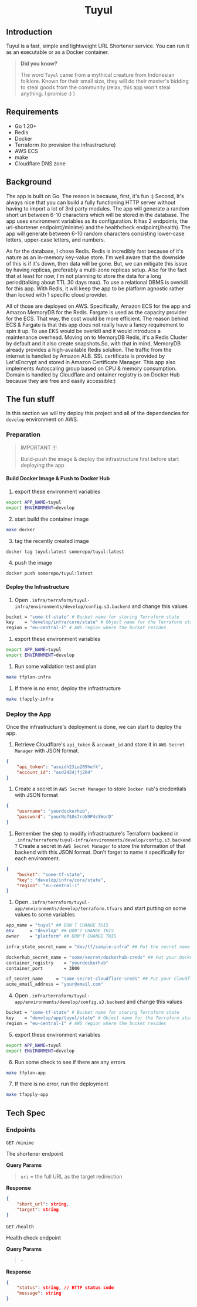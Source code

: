 # <p style="text-align: center;"> Tuyul </p>
## Introduction
Tuyul is a fast, simple and lightweight URL Shortener service. You can run it as an executable or as a Docker container.

> **Did you know?** 
> 
> The word `Tuyul` came from a mythical creature from Indonesian folklore. Known for their small size, they will do their master's bidding to steal goods from the community (relax, this app won't steal anything. I promise :) )

## Requirements
- Go 1.20+
- Redis
- Docker
- Terraform (to provision the infrastructure)
- AWS ECS
- make
- Cloudflare DNS zone
## Background
The app is built on Go. The reason is because, first, it's fun :) Second, It's always nice that you can build a fully functioning HTTP server without having to import a lot of 3rd party modules. The app will generate a random short uri between 6-10 characters which will be stored in the database. The app uses environment variables as its configuration. It has 2 endpoints, the url-shortener endpoint(/minime) and the healthcheck endpoint(/health). The app will generate between 6-10 random characters consisting lower-case letters, upper-case letters, and numbers.

As for the database, I chose Redis. Redis is incredibly fast because of it's nature as an in-memory key-value store. I'm well aware that the downside of this is if it's down, then data will be gone. But, we can mitigate this issue by having replicas, preferably a multi-zone replicas setup. Also for the fact that at least for now, I'm not planning to store the data for a long period(talking about TTL 30 days max). To use a relational DBMS is overkill for this app. With Redis, it will keep the app to be platform agnostic rather than locked with 1 specific cloud provider.


All of those are deployed on AWS. Specifically, Amazon ECS for the app and Amazon MemoryDB for the Redis. Fargate is used as the capacity provider for the ECS. That way, the cost would be more efficient. The reason behind ECS & Fargate is that this app does not really have a fancy requirement to spin it up. To use EKS would be overkill and it would introduce a maintenance overhead. Moving on to MemoryDB Redis, it's a Redis Cluster by default and it also create snapshots.So, with that in mind, MemoryDB already provides a high-available Redis solution. The traffic from the internet is handled by Amazon ALB. SSL certificate is provided by Let'sEncrypt and stored in Amazon Certificate Manager. This app also implements Autoscaling group based on CPU & memory consumption. Domain is handled by Cloudflare and ontainer registry is on Docker Hub because they are free and easily accessible:)

## The fun stuff
In this section we will try deploy this project and all of the dependencies for `develop` environment on AWS.
### Preparation
>IMPORTANT !!!
>
>Build-push the image & deploy the infrastructure first before start deploying the app
#### Build Docker Image & Push to Docker Hub
1. export these environment variables
```bash
export APP_NAME=tuyul
export ENVIRONMENT=develop
```
2. start build the container image
```bash
make docker
```
3. tag the recently created image
```bash
docker tag tuyul:latest somerepo/tuyul:latest
```
4. push the image
```bash
docker push somerepo/tuyul:latest
```
#### Deploy the Infrastructure
1. Open  `.infra/terraform/tuyul-infra/environments/develop/config.s3.backend` and change this values
```bash
bucket = "some-tf-state" # Bucket name for storing Terraform state
key    = "develop/infra/core/state" # Object name for the Terraform state inside the bucket
region = "eu-central-1" # AWS region where the bucket resides
```
1. export these environment variables
```bash
export APP_NAME=tuyul
export ENVIRONMENT=develop
```
1. Run some validation test and plan
```bash
make tfplan-infra
```
1. If there is no error, deploy the infrastructure
```bash
make tfapply-infra
```
### Deploy the App
Once the infrastructure's deployment is done, we can start to deploy the app.

1. Retrieve Cloudflare's `api_token` & `account_id` and store it in `AWS Secret Manager` with JSON format.
```json
{
    "api_token": "asuidh23iu209hefk",
    "account_id": "asd2424jfj204"
}
```
1. Create a secret in `AWS Secret Manager` to store `Docker Hub`'s credentials with JSON format
```json
{
    "username": "yourdockerhub",
    "password": "yourNo7$0s7roN9P4sSWorD"
}
```
1. Remember the step to modify infrastructure's Terraform backend in `.infra/terraform/tuyul-infra/environments/develop/config.s3.backend` ? Create a secret in `AWS Secret Manager` to store the information of that backend with this JSON format. Don't forget to name it specifically for each environment.
```json
{
    "bucket": "some-tf-state",
    "key": "develop/infra/core/state",
    "region": "eu-central-1" 
}
```
1. Open `.infra/terraform/tuyul-app/environments/develop/terraform.tfvars` and start putting on some values to some variables
```bash
app_name = "tuyul" ## DON'T CHANGE THIS
env      = "develop" ## DON'T CHANGE THIS
owner    = "platform" ## DON'T CHANGE THIS

infra_state_secret_name = "dev/tf/sample-infra" ## Put the secret name of the infrastructure's TF backend

dockerhub_secret_name = "some/secret/dockerhub-creds" ## Put your Docker Hub's secret name here
container_registry    = "yourdockerhub"
container_port        = 3000

cf_secret_name     = "some-secret-cloudflare-creds" ## Put your Cloudflare's secret name here
acme_email_address = "your@email.com"
```
4. Open  `.infra/terraform/tuyul-app/environments/develop/config.s3.backend` and change this values
```bash
bucket = "some-tf-state" # Bucket name for storing Terraform state
key    = "develop/app/tuyul/state" # Object name for the Terraform state inside the bucket
region = "eu-central-1" # AWS region where the bucket resides
```
5. export these environment variables
```bash
export APP_NAME=tuyul
export ENVIRONMENT=develop
```
6. Run some check to see if there are any errors
```bash
make tfplan-app
```
7. If there is no error, run the deployment
```bash
make tfapply-app
```
## Tech Spec

### Endpoints
`GET` `/minime`

The shortener endpoint

**Query Params**

>`uri`  = the full URL as the target redirection

**Response**
```json
{
    "short_url": string,
    "target": string
}
```

`GET` `/health`

Health check endpoint

**Query Params**

> \-

**Response**
```json
{
    "status": string, // HTTP status code
    "message": string
}
```